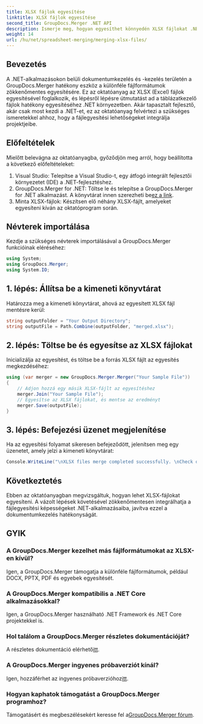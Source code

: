 ```yaml
---
title: XLSX fájlok egyesítése
linktitle: XLSX fájlok egyesítése
second_title: GroupDocs.Merger .NET API
description: Ismerje meg, hogyan egyesíthet könnyedén XLSX fájlokat .NET-ben a GroupDocs.Merger segítségével. Kövesse ezt a lépésenkénti oktatóanyagot a zökkenőmentes dokumentumkezelés érdekében.
weight: 14
url: /hu/net/spreadsheet-merging/merging-xlsx-files/
---
```

## Bevezetés
A .NET-alkalmazásokon belüli dokumentumkezelés és -kezelés területén a GroupDocs.Merger hatékony eszköz a különféle fájlformátumok zökkenőmentes egyesítésére. Ez az oktatóanyag az XLSX (Excel) fájlok egyesítésével foglalkozik, és lépésről lépésre útmutatást ad a táblázatkezelő fájlok hatékony egyesítéséhez .NET környezetben. Akár tapasztalt fejlesztő, akár csak most kezdi a .NET-et, ez az oktatóanyag felvértezi a szükséges ismeretekkel ahhoz, hogy a fájlegyesítési lehetőségeket integrálja projektjeibe.
## Előfeltételek
Mielőtt belevágna az oktatóanyagba, győződjön meg arról, hogy beállította a következő előfeltételeket:
1. Visual Studio: Telepítse a Visual Studio-t, egy átfogó integrált fejlesztői környezetet (IDE) a .NET-fejlesztéshez.
2. GroupDocs.Merger for .NET: Töltse le és telepítse a GroupDocs.Merger for .NET alkalmazást. A könyvtárat innen szerezheti be[ez a link](https://releases.groupdocs.com/merger/net/).
3. Minta XLSX-fájlok: Készítsen elő néhány XLSX-fájlt, amelyeket egyesíteni kíván az oktatóprogram során.

## Névterek importálása
Kezdje a szükséges névterek importálásával a GroupDocs.Merger funkcióinak eléréséhez:
```csharp
using System; 
using GroupDocs.Merger;
using System.IO;
```
## 1. lépés: Állítsa be a kimeneti könyvtárat
Határozza meg a kimeneti könyvtárat, ahová az egyesített XLSX fájl mentésre kerül:
```csharp
string outputFolder = "Your Output Directory";
string outputFile = Path.Combine(outputFolder, "merged.xlsx");
```
## 2. lépés: Töltse be és egyesítse az XLSX fájlokat
Inicializálja az egyesítést, és töltse be a forrás XLSX fájlt az egyesítés megkezdéséhez:
```csharp
using (var merger = new GroupDocs.Merger.Merger("Your Sample File"))
{
    // Adjon hozzá egy másik XLSX-fájlt az egyesítéshez
    merger.Join("Your Sample File");
    // Egyesítse az XLSX fájlokat, és mentse az eredményt
    merger.Save(outputFile);
}
```
## 3. lépés: Befejezési üzenet megjelenítése
Ha az egyesítési folyamat sikeresen befejeződött, jelenítsen meg egy üzenetet, amely jelzi a kimeneti könyvtárat:
```csharp
Console.WriteLine("\nXLSX files merge completed successfully. \nCheck output in {0}", outputFolder);
```

## Következtetés
Ebben az oktatóanyagban megvizsgáltuk, hogyan lehet XLSX-fájlokat egyesíteni. A vázolt lépések követésével zökkenőmentesen integrálhatja a fájlegyesítési képességeket .NET-alkalmazásaiba, javítva ezzel a dokumentumkezelés hatékonyságát.

## GYIK
### A GroupDocs.Merger kezelhet más fájlformátumokat az XLSX-en kívül?
Igen, a GroupDocs.Merger támogatja a különféle fájlformátumok, például DOCX, PPTX, PDF és egyebek egyesítését.
### A GroupDocs.Merger kompatibilis a .NET Core alkalmazásokkal?
Igen, a GroupDocs.Merger használható .NET Framework és .NET Core projektekkel is.
### Hol találom a GroupDocs.Merger részletes dokumentációját?
 A részletes dokumentáció elérhető[itt](https://tutorials.groupdocs.com/merger/net/).
### A GroupDocs.Merger ingyenes próbaverziót kínál?
 Igen, hozzáférhet az ingyenes próbaverzióhoz[itt](https://releases.groupdocs.com/).
### Hogyan kaphatok támogatást a GroupDocs.Merger programhoz?
 Támogatásért és megbeszélésekért keresse fel a[GroupDocs.Merger fórum](https://forum.groupdocs.com/c/merger/32).
